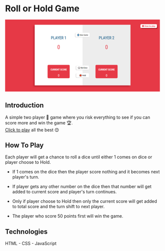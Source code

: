 # Roll or Hold Game

![project-screenshot](./assets/screenshot.png)

## Introduction

A simple two player 🎲 game where you risk everything to see if you can score more and win the game 🏆.  
[Click to play](https://rollorholdgame-byshikhar.netlify.app/) all the best 😊

## How To Play

Each player will get a chance to roll a dice until either 1 comes on dice or player choose to Hold.

- If 1 comes on the dice then the player score nothing and it becomes next player's turn.

- If player gets any other number on the dice then that number will get added to current score and player's turn continues.

- Only if player choose to Hold then only the current score will get added to total score and the turn shift to next player.

- The player who score 50 points first will win the game.

## Technologies

HTML - CSS - JavaScript
